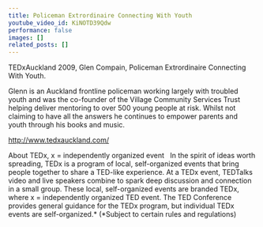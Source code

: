 ```yaml
---
title: Policeman Extrordinaire Connecting With Youth
youtube_video_id: KiNOTD39Qdw
performance: false
images: []
related_posts: []
---
```


TEDxAuckland 2009, Glen Compain, Policeman Extrordinaire Connecting With Youth.

Glenn is an Auckland frontline policeman working largely with troubled youth and was the co-founder of the Village Community Services Trust helping deliver mentoring to over 500 young people at risk. Whilst not claiming to have all the
answers he continues to empower parents and youth through his books and music.

http://www.tedxauckland.com/

About TEDx, x = independently organized event   In the spirit of ideas worth spreading, TEDx is a program of local, self-organized events that bring people together to share a TED-like experience. At a TEDx event, TEDTalks video and live speakers combine to spark deep discussion and connection in a small group. These local, self-organized events are branded TEDx, where x = independently organized TED event. The TED Conference provides general guidance for the TEDx program, but individual TEDx events are self-organized.* (*Subject to certain rules and regulations)
